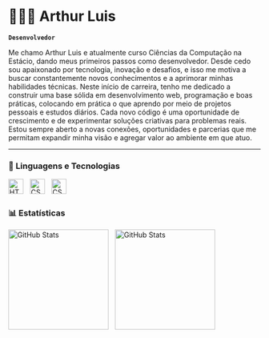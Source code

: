 # 👨🏽‍💻 Arthur Luis

  **`Desenvolvedor`**

Me chamo Arthur Luis e atualmente curso Ciências da Computação na Estácio, dando meus primeiros passos como desenvolvedor. Desde cedo sou apaixonado por tecnologia, inovação e desafios, e isso me motiva a buscar constantemente novos conhecimentos e a aprimorar minhas habilidades técnicas.
Neste início de carreira, tenho me dedicado a construir uma base sólida em desenvolvimento web, programação e boas práticas, colocando em prática o que aprendo por meio de projetos pessoais e estudos diários. Cada novo código é uma oportunidade de crescimento e de experimentar soluções criativas para problemas reais.
Estou sempre aberto a novas conexões, oportunidades e parcerias que me permitam expandir minha visão e agregar valor ao ambiente em que atuo.

---

### 🤖 Linguagens e Tecnologias

<img 
    align="left" 
    alt="HTML"
    title="HTML" 
    width="30px" 
    style="padding-right: 10px;" 
    src="https://cdn.jsdelivr.net/gh/devicons/devicon@latest/icons/html5/html5-original.svg" 
/>
<img 
    align="left" 
    alt="CSS" 
    title="CSS"
    width="30px" 
    style="padding-right: 10px;" 
    src="https://cdn.jsdelivr.net/gh/devicons/devicon@latest/icons/css3/css3-original.svg" 
/>
<img
    align="left"
    alt="CSS" 
    title="CSS"
    width="30px" 
    style="padding-right: 10px;" 
    src="https://cdn.jsdelivr.net/gh/devicons/devicon@latest/icons/c/c-original.svg"
/>

<br/>
<br/>

### 📊 Estatísticas

<p>
  <img 
    align="left" 
    alt="GitHub Stats"
    height="200" 
    style="padding-right: 10px;" 
    src="https://github-readme-stats.vercel.app/api?username=Arthur-hast&show_icons=true&theme=highcontrast&incluide_all_comits=true&locale=en"
  />

<img 
      align="left" 
      alt="GitHub Stats" 
      height="200"
      src="https://github-readme-stats.vercel.app/api/top-langs/?username=Arthur-hast&theme=highcontrast&layout=compact&custom_title=Tecnologias&langs_count=9" 
  />

</p>

